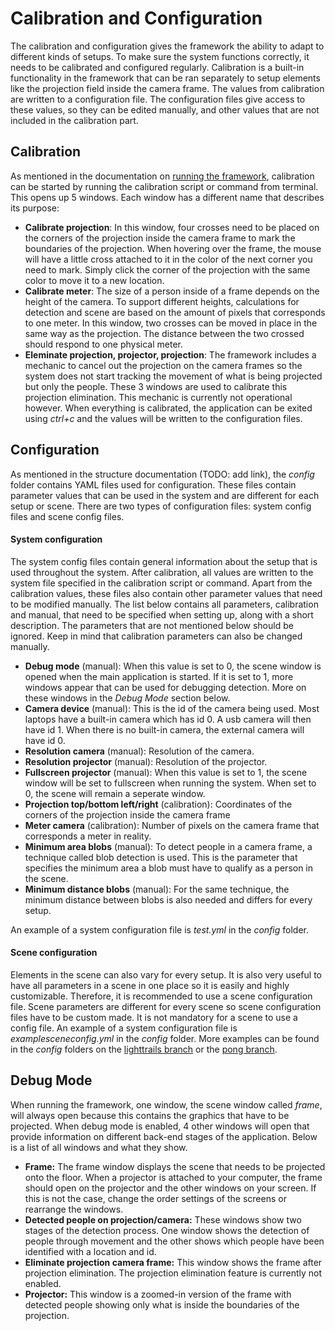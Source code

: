 # Calibration and Configuration
The calibration and configuration gives the framework the ability to adapt to different kinds of setups. To make sure the system functions correctly, it needs to be calibrated and configured regularly. Calibration is a built-in functionality in the framework that can be ran separately to setup elements like the projection field inside the camera frame. The values from calibration are written to a configuration file. The configuration files give access to these values, so they can be edited manually, and other values that are not included in the calibration part. 

## Calibration
As mentioned in the documentation on [running the framework](https://github.com/Mari3/ICA/blob/master/Documentation/InstallBuildRun.md), calibration can be started by running the calibration script or command from terminal. This opens up 5 windows. Each window has a different name that describes its purpose:
- **Calibrate projection**: In this window, four crosses need to be placed on the corners of the projection inside the camera frame to mark the boundaries of the projection. When hovering over the frame, the mouse will have a little cross attached to it in the color of the next corner you need to mark. Simply click the corner of the projection with the same color to move it to a new location.
- **Calibrate meter**: The size of a person inside of a frame depends on the height of the camera. To support different heights, calculations for detection and scene are based on the amount of pixels that corresponds to one meter. In this window, two crosses can be moved in place in the same way as the projection. The distance between the two crossed should respond to one physical meter.
- **Eleminate projection, projector, projection**: The framework includes a mechanic to cancel out the projection on the camera frames so the system does not start tracking the movement of what is being projected but only the people. These 3 windows are used to calibrate this projection elimination. This mechanic is currently not operational however.
When everything is calibrated, the application can be exited using *ctrl+c* and the values will be written to the configuration files.

## Configuration
As mentioned in the structure documentation (TODO: add link), the *config* folder contains YAML files used for configuration. These files contain parameter values that can be used in the system and are different for each setup or scene. There are two types of configuration files: system config files and scene config files.

#### System configuration
The system config files contain general information about the setup that is used throughout the system. After calibration, all values are written to the system file specified in the calibration script or command. Apart from the calibration values, these files also contain other parameter values that need to be modified manually. The list below contains all parameters, calibration and manual, that need to be specified when setting up, along with a short description. The parameters that are not mentioned below should be ignored. Keep in mind that calibration parameters can also be changed manually.
- **Debug mode** (manual): When this value is set to 0, the scene window is opened when the main application is started. If it is set to 1, more windows appear that can be used for debugging detection. More on these windows in the *Debug Mode* section below.
- **Camera device** (manual): This is the id of the camera being used. Most laptops have a built-in camera which has id 0. A usb camera will then have id 1. When there is no built-in camera, the external camera will have id 0.
- **Resolution camera** (manual): Resolution of the camera.
- **Resolution projector** (manual): Resolution of the projector.
- **Fullscreen projector** (manual): When this value is set to 1, the scene window will be set to fullscreen when running the system. When set to 0, the scene will remain a seperate window.
- **Projection top/bottom left/right** (calibration): Coordinates of the corners of the projection inside the camera frame
- **Meter camera** (calibration): Number of pixels on the camera frame that corresponds a meter in reality.
- **Minimum area blobs** (manual): To detect people in a camera frame, a technique called blob detection is used. This is the parameter that specifies the minimum area a blob must have to qualify as a person in the scene.
- **Minimum distance blobs** (manual): For the same technique, the minimum distance between blobs is also needed and differs for every setup.

An example of a system configuration file is *test.yml* in the *config* folder.

#### Scene configuration
Elements in the scene can also vary for every setup. It is also very useful to have all parameters in a scene in one place so it is easily and highly customizable. Therefore, it is recommended to use a scene configuration file. Scene parameters are different for every scene so scene configuration files have to be custom made. It is not mandatory for a scene to use a config file. An example of a system configuration file is *examplesceneconfig.yml* in the *config* folder. More examples can be found in the *config* folders on the [lighttrails branch](https://github.com/Mari3/ICA/tree/lighttrails) or the [pong branch](https://github.com/Mari3/ICA/tree/pong).

## Debug Mode
When running the framework, one window, the scene window called *frame*, will always open because this contains the graphics that have to be projected. When debug mode is enabled, 4 other windows will open that provide information on different back-end stages of the application. Below is a list of all windows and what they show.

- **Frame:** The frame window displays the scene that needs to be projected onto the floor. When a projector is attached to your computer, the frame should open on the projector and the other windows on your screen. If this is not the case, change the order settings of the screens or rearrange the windows.
- **Detected people on projection/camera:** These windows show two stages of the detection process. One window shows the detection of people through movement and the other shows which people have been identified with a location and id.
- **Eliminate projection camera frame:** This window shows the frame after projection elimination. The projection elimination feature is currently not enabled.
- **Projector:** This window is a zoomed-in version of the frame with detected people showing only what is inside the boundaries of the projection. 

